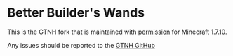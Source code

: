 # Better Builder's Wands

This is the GTNH fork that is maintained with [permission](Perms.jpg) for Minecraft 1.7.10.

Any issues should be reported to the [GTNH GitHub](https://github.com/GTNewHorizons/GT-New-Horizons-Modpack)